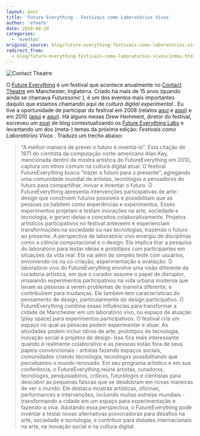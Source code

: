 ```yaml
---
layout: post
title: 'Future Everything - Festivais como Laboratórios Vivos'
author: 'efeefe'
date: 2010-08-20
categories:
  - 'eventos'
original_source: blog/future-everything-festivais-como-laboratorios-vivos/index.html
redirect_from:
  - blog/future-everything-festivais-como-laboratorios-vivos/index.html
---
```


![Contact Theatre](http://farm5.static.flickr.com/4011/4616731155_9016cb902a_d.jpg "Contact Theatre")

O [Future Everything](http://futureeverything.org/) é um festival que acontece anualmente no [Contact Theatre](http://www.contact-theatre.org/) em Manchester, Inglaterra. Criado há mais de 15 anos (quando ainda se chamava *Futuresonic* ), é um dos eventos mais importantes daquilo que estamos chamando aqui de *cultura digital experimental* . Eu tive a oportunidade de participar do festival em 2008 (relatos [aqui](http://efeefe-arquivo.github.io/blog/voltando-do-futuresonic) e [aqui](http://efeefe-arquivo.github.io/blog/social-futures)) e em 2010 ([aqui](http://desvio.github.io/blog/futuro-tudo) e [aqui](http://desvio.github.io/blog/role-parte-2-velhomundo-insular)). Há alguns meses Drew Hemment, diretor do festival, escreveu um [post](http://www.futureeverything.org/blog/2010/07/the-futureeverything-festival-as-living-lab-the-best-way-to-predict-the-future-is-to-invent-it/) de blog contextualizando os [Future Everything Labs](http://futureeverything.org/lab) e levantando um dos (meta-) temas da próxima edição: *Festivais como Laboratórios Vivos* . Traduzo um trecho abaixo:

> "A melhor maneira de prever o futuro é inventá-lo". Esta citação de 1971 do cientista da computação norte-americano Alan Kay, mencionada dentro da mostra artística do FutureEverything em 2010, captura um ethos comum na cultura digital atual.
> O festival FutureEverything busca \"trazer o futuro para o presente\", agregando uma comunidade mundial de artistas, tecnólogxs e pensadorxs do futuro para compartilhar, inovar e inventar o futuro.
> O FutureEverything apresenta intervenções participativas de arte-design que constroem futuros possíveis e possibilitam que as pessoas os habitem como experiências e experimentos. Esses experimentos projetam e testam inovações na arte, sociedade e tecnologia, e geram ideias e conceitos colaborativamente. Projetos artísticos participativos no festival anteveem e experienciam transformações na sociedade ou nas tecnologias, trazendo o futuro ao presente.
> A perspectiva de laboratório vivo emergiu de disciplinas como a ciência computacional e o design. Ela implica tirar a pesquisa do laboratório para testar ideias e protótipos com participantes em situações da vida real. Ela vai além do simples teste com usuários, envolvendo-os na co-criação, experimentação e avaliação.
> O laboratório vivo do FutureEverything envolve uma visão diferente da curadoria artística, em que o curador assume o papel de disruptor, ensaiando experimentos participativos na vida urbana moderna que levam as pessoas a verem problemas de maneira diferente, e contribuírem para mudanças. Ele também tem características do pensamento de design, particularmente do design participativo.
> O FutureEverything combina essas influências para transformar a cidade de Manchester em um laboratório vivo, ou espaço de atuação \[play space\] para experimentos participativos.
> O festival cria um espaço no qual as pessoas podem experimentar e atuar. As atividades podem incluir obras de arte, protótipos de tecnologia, inovação social e projetos de design. Isso fica mais interessante quando é realmente colaborativo e as pessoas estão fora de seus papeis convencionais - artistas fazendo espaços sociais, comunidades criando tecnologia, tecnólogxs possibilitando que percebamos o mundo renovado.
> Em seu programa artístico e em sua conferência, o FutureEverything reúne artistas, curadorxs, tecnólogxs, pesquisadorxs, críticxs, futurólogxs e cientistas para descobrir as pequenas faíscas que se desdobram em novas maneiras de ver o mundo. Ele destaca mostras artísticas, oficinas, performances e intervenções, incluindo muitas estreias mundiais - transformando a cidade em um espaço para experimentação e fazendo-a viva.
> Adotando essa perspectiva, o FutureEverything pode inventar e testar novas alternativas provocadoras para desafios na arte, sociedade e tecnologia, e contribuir para debates internacionais na arte, na inovação social e na cultura digital.